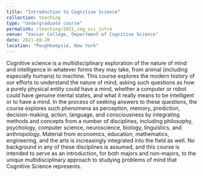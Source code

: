 ```yaml
---
title: "Introduction to Cognitive Science"
collection: teaching
type: "Undergraduate course"
permalink: /teaching/2021_cog_sci_intro
venue: "Vassar College, Department of Cognitive Science"
date: 2021-08-20
location: "Poughkeepsie, New York"
---
```


Cognitive science is a multidisciplinary exploration of the nature of mind and intelligence in whatever forms they may take, from animal (including especially humans) to machine. This course explores the modern history of our efforts to understand the nature of mind, asking such questions as how a purely physical entity could have a mind, whether a computer or robot could have genuine mental states, and what it really means to be intelligent or to have a mind. In the process of seeking answers to these questions, the course explores such phenomena as perception, memory, prediction, decision-making, action, language, and consciousness by integrating methods and concepts from a number of disciplines, including philosophy, psychology, computer science, neuroscience, biology, linguistics, and anthropology. Material from economics, education, mathematics, engineering, and the arts is increasingly integrated into the field as well. No background in any of these disciplines is assumed, and this course is intended to serve as an introduction, for both majors and non-majors, to the unique multidisciplinary approach to studying problems of mind that Cognitive Science represents.
